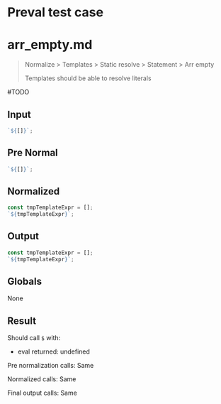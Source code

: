 # Preval test case

# arr_empty.md

> Normalize > Templates > Static resolve > Statement > Arr empty
>
> Templates should be able to resolve literals

#TODO

## Input

`````js filename=intro
`${[]}`;
`````

## Pre Normal

`````js filename=intro
`${[]}`;
`````

## Normalized

`````js filename=intro
const tmpTemplateExpr = [];
`${tmpTemplateExpr}`;
`````

## Output

`````js filename=intro
const tmpTemplateExpr = [];
`${tmpTemplateExpr}`;
`````

## Globals

None

## Result

Should call `$` with:
 - eval returned: undefined

Pre normalization calls: Same

Normalized calls: Same

Final output calls: Same
